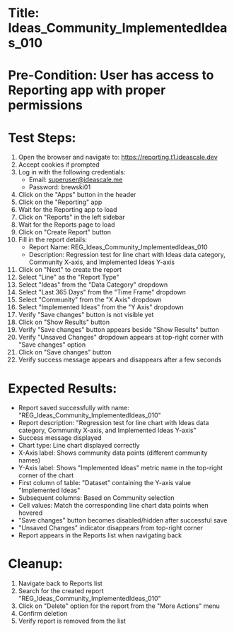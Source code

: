 # Title: Ideas_Community_ImplementedIdeas_010

# Pre-Condition: User has access to Reporting app with proper permissions

# Test Steps:
1. Open the browser and navigate to: https://reporting.t1.ideascale.dev
2. Accept cookies if prompted
3. Log in with the following credentials:
   - Email: superuser@ideascale.me
   - Password: brewski01
4. Click on the "Apps" button in the header
5. Click on the "Reporting" app
6. Wait for the Reporting app to load
7. Click on "Reports" in the left sidebar
8. Wait for the Reports page to load
9. Click on "Create Report" button
10. Fill in the report details:
    - Report Name: REG_Ideas_Community_ImplementedIdeas_010
    - Description: Regression test for line chart with Ideas data category, Community X-axis, and Implemented Ideas Y-axis
11. Click on "Next" to create the report
12. Select "Line" as the "Report Type"
13. Select "Ideas" from the "Data Category" dropdown
14. Select "Last 365 Days" from the "Time Frame" dropdown
15. Select "Community" from the "X Axis" dropdown
16. Select "Implemented Ideas" from the "Y Axis" dropdown
17. Verify "Save changes" button is not visible yet
18. Click on "Show Results" button
19. Verify "Save changes" button appears beside "Show Results" button
20. Verify "Unsaved Changes" dropdown appears at top-right corner with "Save changes" option
21. Click on "Save changes" button
22. Verify success message appears and disappears after a few seconds

# Expected Results:
- Report saved successfully with name: "REG_Ideas_Community_ImplementedIdeas_010"
- Report description: "Regression test for line chart with Ideas data category, Community X-axis, and Implemented Ideas Y-axis"
- Success message displayed
- Chart type: Line chart displayed correctly
- X-Axis label: Shows community data points (different community names)
- Y-Axis label: Shows "Implemented Ideas" metric name in the top-right corner of the chart
- First column of table: "Dataset" containing the Y-axis value "Implemented Ideas"
- Subsequent columns: Based on Community selection
- Cell values: Match the corresponding line chart data points when hovered
- "Save changes" button becomes disabled/hidden after successful save
- "Unsaved Changes" indicator disappears from top-right corner
- Report appears in the Reports list when navigating back

# Cleanup:
1. Navigate back to Reports list
2. Search for the created report "REG_Ideas_Community_ImplementedIdeas_010"
3. Click on "Delete" option for the report from the "More Actions" menu
4. Confirm deletion
5. Verify report is removed from the list